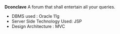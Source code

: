 **Dconclave**
A forum that shall entertain all your queries.

 - DBMS used : Oracle 11g
 - Server Side Technology Used: JSP
 - Design Architecture : MVC 

